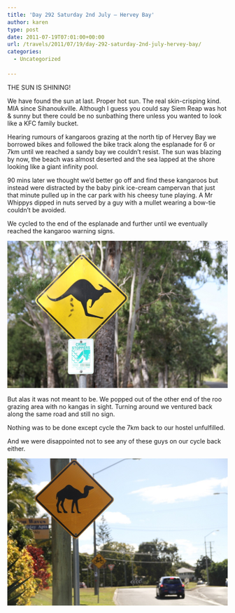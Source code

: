 ```yaml
---
title: 'Day 292 Saturday 2nd July – Hervey Bay'
author: karen
type: post
date: 2011-07-19T07:01:00+00:00
url: /travels/2011/07/19/day-292-saturday-2nd-july-hervey-bay/
categories:
  - Uncategorized

---
```

THE SUN IS SHINING! 

We have found the sun at last. Proper hot sun. The real skin-crisping kind. MIA since Sihanoukville. Although I guess you could say Siem Reap was hot & sunny but there could be no sunbathing there unless you wanted to look like a KFC family bucket.

Hearing rumours of kangaroos grazing at the north tip of Hervey Bay we borrowed bikes and followed the bike track along the esplanade for 6 or 7km until we reached a sandy bay we couldn’t resist. The sun was blazing by now, the beach was almost deserted and the sea lapped at the shore looking like a giant infinity pool. 

90 mins later we thought we’d better go off and find these kangaroos but instead were distracted by the baby pink ice-cream campervan that just that minute pulled up in the car park with his cheesy tune playing. A Mr Whippys dipped in nuts served by a guy with a mullet wearing a bow-tie couldn’t be avoided.

We cycled to the end of the esplanade and further until we eventually reached the kangaroo warning signs. 

![](/travels-wp-content/uploads/2011/07/IMG_8496.jpg)

But alas it was not meant to be. We popped out of the other end of the roo grazing area with no kangas in sight. Turning around we ventured back along the same road and still no sign. 

Nothing was to be done except cycle the 7km back to our hostel unfulfilled.

And we were disappointed not to see any of these guys on our cycle back either.

![](/travels-wp-content/uploads/2011/07/IMG_8504.jpg)

 [1]: http://www.mattburns.co.uk/travels/wp-content/uploads/2011/07/IMG_8496.jpg
 [2]: http://www.mattburns.co.uk/travels/wp-content/uploads/2011/07/IMG_8504.jpg